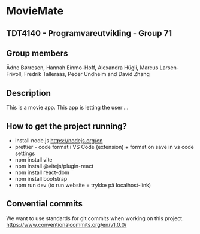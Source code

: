# MovieMate

## TDT4140 - Programvareutvikling - Group 71

## Group members
Ådne Børresen, Hannah Einmo-Hoff, Alexandra Hügli, Marcus Larsen-Frivoll, Fredrik Talleraas, Peder Undheim and David Zhang

## Description
This is a movie app. This app is letting the user ...

## How to get the project running?
- install node.js https://nodejs.org/en
- prettier - code format i VS Code (extension) + format on save in vs code settings
- npm install vite
- npm install @vitejs/plugin-react
- npm install react-dom
- npm install bootstrap
- npm run dev (to run website + trykke på localhost-link)


## Convential commits
We want to use standards for git commits when working on this project.
https://www.conventionalcommits.org/en/v1.0.0/

